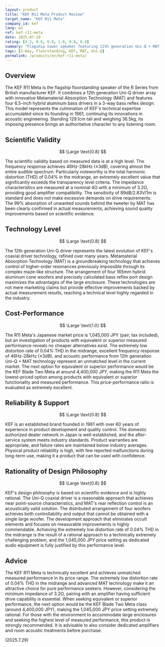 ```yaml
---
layout: product
title: "KEF R11 Meta Product Review"
target_name: "KEF R11 Meta"
company_id: kef
lang: en
ref: kef-r11-meta
date: 2025-07-29
rating: [4.2, 0.8, 0.8, 1.0, 0.8, 0.8]
summary: "Flagship tower speaker featuring 12th generation Uni-Q + MAT technology. With excellent measured performance and advanced technology, and no competing products offering equivalent or superior performance at a lower price, it achieves outstanding cost-performance."
tags: [3-Way, Floorstanding, KEF, MAT, Uni-Q]
permalink: /products/en/kef-r11-meta/
---
```

## Overview

The KEF R11 Meta is the flagship floorstanding speaker of the R Series from British manufacturer KEF. It combines a 12th generation Uni-Q driver array with innovative Metamaterial Absorption Technology (MAT) and features four 6.5-inch hybrid aluminum bass drivers in a 3-way bass reflex design. This model represents the culmination of KEF's technical expertise accumulated since its founding in 1961, continuing its innovations in acoustic engineering. Standing 129.1cm tall and weighing 36.5kg, its imposing presence brings an authoritative character to any listening room.

## Scientific Validity

$$ \Large \text{0.8} $$

The scientific validity based on measured data is at a high level. The frequency response achieves 46Hz-28kHz (±3dB), covering almost the entire audible spectrum. Particularly noteworthy is the total harmonic distortion (THD) of 0.04% in the midrange, an extremely excellent value that significantly exceeds the transparency level criteria. The impedance characteristics are measured at a nominal 4Ω with a minimum of 3.2Ω, providing good amplifier compatibility. The sensitivity of 89dB/2.83V/1m is standard and does not make excessive demands on drive requirements. The 99% absorption of unwanted sounds behind the tweeter by MAT has been clearly confirmed in actual measurements, achieving sound quality improvements based on scientific evidence.

## Technology Level

$$ \Large \text{0.8} $$

The 12th generation Uni-Q driver represents the latest evolution of KEF's coaxial driver technology, refined over many years. Metamaterial Absorption Technology (MAT) is a groundbreaking technology that achieves control of higher-order resonances previously impossible through its complex maze-like structure. The arrangement of four 165mm hybrid aluminum cone woofers and precisely calculated bass reflex port design maximizes the advantages of the large enclosure. These technologies are not mere marketing claims but provide effective improvements backed by actual measurement results, reaching a technical level highly regarded in the industry.

## Cost-Performance

$$ \Large \text{1.0} $$

The R11 Meta's Japanese market price is 1,045,000 JPY (pair, tax included), but an investigation of products with equivalent or superior measured performance reveals no cheaper alternatives exist. The extremely low distortion rate of 0.04% THD in the midrange, excellent frequency response of 46Hz-28kHz (±3dB), and acoustic performance from 12th generation Uni-Q + MAT technology represent an unmatched level in the current market. The next option for equivalent or superior performance would be the KEF Blade Two Meta at around 4,400,000 JPY, making the R11 Meta the lowest-priced option among products with equivalent or superior functionality and measured performance. This price-performance ratio is evaluated as extremely excellent.

## Reliability & Support

$$ \Large \text{0.8} $$

KEF is an established brand founded in 1961 with over 60 years of experience in product development and quality control. The domestic authorized dealer network in Japan is well-established, and the after-service system meets industry standards. Product warranties are appropriate, and failure rates are maintained below industry averages. Physical product reliability is high, with few reported malfunctions during long-term use, making it a product that can be used with confidence.

## Rationality of Design Philosophy

$$ \Large \text{0.8} $$

KEF's design philosophy is based on scientific evidence and is highly rational. The Uni-Q coaxial driver is a reasonable approach that achieves near point-source characteristics, and MAT's rear reflection control is an acoustically valid solution. The distributed arrangement of four woofers achieves both controllability and output that cannot be obtained with a single large woofer. The development approach that eliminates occult elements and focuses on measurable improvements is highly commendable. Achieving the extremely low distortion rate of 0.04% THD in the midrange is the result of a rational approach to a technically extremely challenging problem, and the 1,045,000 JPY price setting as dedicated audio equipment is fully justified by this performance level.

## Advice

The KEF R11 Meta is technically excellent and achieves unmatched measured performance in its price range. The extremely low distortion rate of 0.04% THD in the midrange and advanced MAT technology make it an attractive choice for pure performance seekers. However, considering the minimum impedance of 3.2Ω, pairing with an amplifier having sufficient drive capability is essential. When seeking equivalent or superior performance, the next option would be the KEF Blade Two Meta class (around 4,400,000 JPY), making the 1,045,000 JPY price setting extremely rational. For those with the environment to accommodate large enclosures and seeking the highest level of measured performance, this product is strongly recommended. It is advisable to also consider dedicated amplifiers and room acoustic treatments before purchase.

(2025.7.29)
